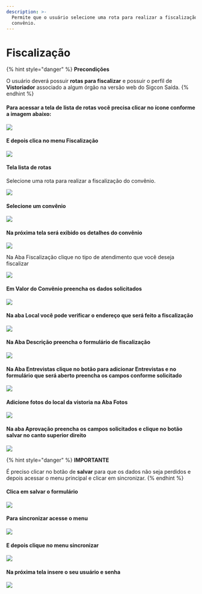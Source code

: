 ```yaml
---
description: >-
  Permite que o usuário selecione uma rota para realizar a fiscalização do
  convênio.
---
```


# Fiscalização

{% hint style="danger" %}
**Precondições**

O usuário deverá possuir **rotas para fiscalizar** e possuir o perfil de **Vistoriador** associado a algum órgão na versão web do Sigcon Saída.
{% endhint %}

#### Para acessar a tela de lista de rotas você precisa clicar no ícone conforme a imagem abaixo:

![](../../.gitbook/assets/image%20%28448%29.png)

#### E depois clica no menu Fiscalização

![](../../.gitbook/assets/screenshot_20210427-094118_sigcon%20%281%29.jpg)

#### Tela lista de rotas

Selecione uma rota para realizar a fiscalização do convênio.

![](../../.gitbook/assets/screenshot_20210427-134624_sigcon.jpg)

#### Selecione um convênio

![](../../.gitbook/assets/screenshot_20210427-094149_sigcon%20%281%29.jpg)

#### Na próxima tela será exibido os detalhes do convênio

![](../../.gitbook/assets/screenshot_20210427-133727_sigcon.jpg)

Na  Aba Fiscalização clique no tipo de atendimento que você deseja fiscalizar

![](../../.gitbook/assets/screenshot_20210427-134407_sigcon.jpg)

#### Em Valor do Convênio preencha os dados solicitados

![](../../.gitbook/assets/screenshot_20210427-134419_sigcon.jpg)

#### Na aba Local você pode verificar o endereço que será feito a fiscalização

![](../../.gitbook/assets/screenshot_20210427-134424_sigcon.jpg)

#### Na Aba Descrição preencha o formulário de fiscalização

![](../../.gitbook/assets/screenshot_20210427-134431_sigcon.jpg)

#### Na Aba Entrevistas clique no botão para adicionar Entrevistas e no formulário que será aberto preencha os campos conforme solicitado

![](../../.gitbook/assets/screenshot_20210427-134452_sigcon.jpg)

#### Adicione fotos do local da vistoria na Aba Fotos

![](../../.gitbook/assets/screenshot_20210427-134515_sigcon.jpg)

#### Na aba Aprovação preencha os campos solicitados e clique no botão salvar no canto superior direito

![](../../.gitbook/assets/screenshot_20210427-134521_sigcon.jpg)

{% hint style="danger" %}
**IMPORTANTE**

É preciso clicar no botão de **salvar** para que os dados não seja perdidos e depois acessar o menu principal e clicar em sincronizar.
{% endhint %}

#### Clica em salvar o formulário

![](../../.gitbook/assets/image%20%28451%29.png)

#### Para sincronizar acesse o menu 

![](../../.gitbook/assets/image%20%28450%29.png)

#### E depois clique no menu sincronizar

![](../../.gitbook/assets/screenshot_20210427-094118_sigcon.jpg)

#### Na próxima tela insere o seu usuário e senha

![](../../.gitbook/assets/screenshot_20210427-134646_sigcon.jpg)

